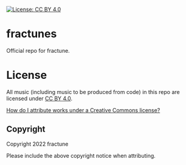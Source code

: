 [![License: CC BY 4.0][cc-by-shield]][cc-by]

# fractunes


Official repo for fractune.

# License

All music (including music to be produced from code) in this repo are licensed under [CC BY 4.0][cc-by].

[How do I attribute works under a Creative Commons license?][new-media-rights]

## Copyright

Copyright 2022 fractune

Please include the above copyright notice when attributing.

[cc-by]: http://creativecommons.org/licenses/by/4.0/
[cc-by-shield]: https://img.shields.io/badge/License-CC%20BY%204.0-lightgrey.svg
[new-media-rights]: https://www.newmediarights.org/guide/how_to/creative_commons/best_practices_creative_commons_attributions
